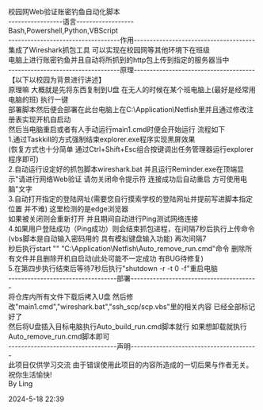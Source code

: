 校园网Web验证账密钓鱼自动化脚本   
-----------------语言------------------    
Bash,Powershell,Python,VBScript  
-----------------------------------作用--------------------------------------  
集成了Wireshark抓包工具 可以实现在校园网等其他环境下在班级  
电脑上进行账密钓鱼并且自动将所抓到的http包上传到指定的服务器当中  
-----------------------------------原理--------------------------------------   
【以下以校园为背景进行讲述】  
原理嘛 大概就是先将东西复制到U盘 在无人的时候在某个班电脑上(最好是经常用电脑的班) 执行一键  
部署脚本然后便会部署在此台电脑上在C:\Application\Netfish里并且通过修改注册表实现开机自启动  
然后当电脑重启或者有人手动运行main1.cmd时便会开始运行 流程如下  
1.通过Taskkill的方式强制结束explorer.exe程序实现黑屏效果  
    (恢复方式也十分简单 通过Ctrl+Shift+Esc组合按键调出任务管理器运行explorer程序即可)  
2.自动运行设定好的抓包脚本wireshark.bat 并且运行Reminder.exe在顶端显示"请进行网络Web验证 请勿关闭命令提示符 连接成功后自动重启 方可使用电脑"文字  
3.自动打开指定的登陆网址(需要您自行摸索学校的登陆网址并提前写进脚本指定位置 并不难) 这里检测的是edge浏览器  
  如果被关闭则会重新打开 并且期间自动进行Ping测试网络连接  
4.如果用户登陆成功（Ping成功）则会结束抓包进程，在间隔7秒后执行上传命令(vbs脚本是自动输入密码用的 具有模拟键盘输入功能) 再次间隔7  
  秒后执行start "" "C:\Application\Netfish\Auto_remove_run.cmd"命令 删除所有文件并且删除开机自启动(此处可能不一定成功 有BUG待修复)  
5.在第四步执行结束后等待7秒后执行"shutdown -r -t 0 -f"重启电脑  
----------------------------------部署----------------------------------------  
将仓库内所有文件下载后拷入U盘 然后修改"main1.cmd","wireshark.bat","ssh_scp/scp.vbs"里的相关内容 已经全部标记好了    
然后将U盘插入目标电脑执行Auto_build_run.cmd脚本就行 如果想卸载就执行Auto_remove_run.cmd脚本即可  
----------------------------------声明----------------------------------------  
此项目仅供学习交流 由于错误使用此项目的内容所造成的一切后果与作者无关。  
祝你生活愉快!  
By Ling  
  
2024-5-18 22:39
